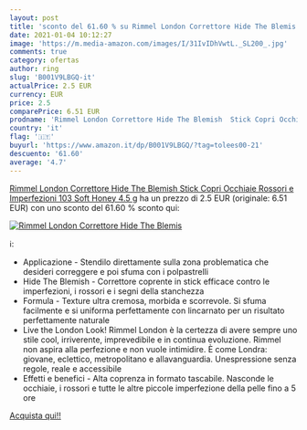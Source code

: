 ```yaml
---
layout: post
title: 'sconto del 61.60 % su Rimmel London Correttore Hide The Blemis  '
date: 2021-01-04 10:12:27
image: 'https://m.media-amazon.com/images/I/31IvIDhVwtL._SL200_.jpg'
comments: true
category: ofertas
author: ring
slug: 'B001V9LBGQ-it'
actualPrice: 2.5 EUR
currency: EUR
price: 2.5
comparePrice: 6.51 EUR
prodname: 'Rimmel London Correttore Hide The Blemish  Stick Copri Occhiaie  Rossori e Imperfezioni  103 Soft Honey  4.5 g'
country: 'it'
flag: '🇮🇹'
buyurl: 'https://www.amazon.it/dp/B001V9LBGQ/?tag=tolees00-21'
descuento: '61.60'
average: '4.7'
---
```


[Rimmel London Correttore Hide The Blemish  Stick Copri Occhiaie  Rossori e Imperfezioni  103 Soft Honey  4.5 g](https://www.amazon.it/dp/B001V9LBGQ/?tag=tolees00-21) ha un prezzo di 2.5 EUR (originale: 6.51 EUR) con uno sconto del 61.60 % sconto qui:

[![Rimmel London Correttore Hide The Blemis](https://m.media-amazon.com/images/I/31IvIDhVwtL._SL200_.jpg)](https://www.amazon.it/dp/B001V9LBGQ/?tag=tolees00-21)

ℹ️:

- Applicazione - Stendilo direttamente sulla zona problematica che desideri correggere e poi sfuma con i polpastrelli
- Hide The Blemish - Correttore coprente in stick efficace contro le imperfezioni, i rossori e i segni della stanchezza
- Formula - Texture ultra cremosa, morbida e scorrevole. Si sfuma facilmente e si uniforma perfettamente con lincarnato per un risultato perfettamente naturale
- Live the London Look! Rimmel London è la certezza di avere sempre uno stile cool, irriverente, imprevedibile e in continua evoluzione. Rimmel non aspira alla perfezione e non vuole intimidire. È come Londra: giovane, eclettico, metropolitano e allavanguardia. Unespressione senza regole, reale e accessibile
- Effetti e benefici - Alta coprenza in formato tascabile. Nasconde le occhiaie, i rossori e tutte le altre piccole imperfezione della pelle fino a 5 ore

[Acquista qui!!](https://www.amazon.it/dp/B001V9LBGQ/?tag=tolees00-21)
